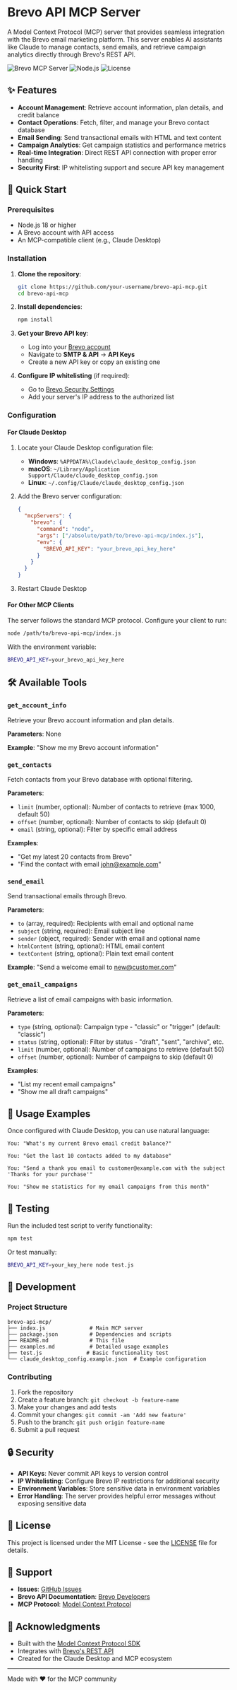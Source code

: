 # Brevo API MCP Server

A Model Context Protocol (MCP) server that provides seamless integration with the Brevo email marketing platform. This server enables AI assistants like Claude to manage contacts, send emails, and retrieve campaign analytics directly through Brevo's REST API.

![Brevo MCP Server](https://img.shields.io/badge/MCP-Compatible-blue) ![Node.js](https://img.shields.io/badge/Node.js-18+-green) ![License](https://img.shields.io/badge/License-MIT-yellow)

## ✨ Features

- **Account Management**: Retrieve account information, plan details, and credit balance
- **Contact Operations**: Fetch, filter, and manage your Brevo contact database  
- **Email Sending**: Send transactional emails with HTML and text content
- **Campaign Analytics**: Get campaign statistics and performance metrics
- **Real-time Integration**: Direct REST API connection with proper error handling
- **Security First**: IP whitelisting support and secure API key management

## 🚀 Quick Start

### Prerequisites

- Node.js 18 or higher
- A Brevo account with API access
- An MCP-compatible client (e.g., Claude Desktop)

### Installation

1. **Clone the repository**:
   ```bash
   git clone https://github.com/your-username/brevo-api-mcp.git
   cd brevo-api-mcp
   ```

2. **Install dependencies**:
   ```bash
   npm install
   ```

3. **Get your Brevo API key**:
   - Log into your [Brevo account](https://app.brevo.com)
   - Navigate to **SMTP & API** → **API Keys**
   - Create a new API key or copy an existing one

4. **Configure IP whitelisting** (if required):
   - Go to [Brevo Security Settings](https://app.brevo.com/security/authorised_ips)
   - Add your server's IP address to the authorized list

### Configuration

#### For Claude Desktop

1. Locate your Claude Desktop configuration file:
   - **Windows**: `%APPDATA%\Claude\claude_desktop_config.json`
   - **macOS**: `~/Library/Application Support/Claude/claude_desktop_config.json` 
   - **Linux**: `~/.config/Claude/claude_desktop_config.json`

2. Add the Brevo server configuration:
   ```json
   {
     "mcpServers": {
       "brevo": {
         "command": "node",
         "args": ["/absolute/path/to/brevo-api-mcp/index.js"],
         "env": {
           "BREVO_API_KEY": "your_brevo_api_key_here"
         }
       }
     }
   }
   ```

3. Restart Claude Desktop

#### For Other MCP Clients

The server follows the standard MCP protocol. Configure your client to run:
```bash
node /path/to/brevo-api-mcp/index.js
```

With the environment variable:
```bash
BREVO_API_KEY=your_brevo_api_key_here
```

## 🛠️ Available Tools

### `get_account_info`
Retrieve your Brevo account information and plan details.

**Parameters**: None

**Example**: "Show me my Brevo account information"

### `get_contacts`
Fetch contacts from your Brevo database with optional filtering.

**Parameters**:
- `limit` (number, optional): Number of contacts to retrieve (max 1000, default 50)
- `offset` (number, optional): Number of contacts to skip (default 0)
- `email` (string, optional): Filter by specific email address

**Examples**: 
- "Get my latest 20 contacts from Brevo"
- "Find the contact with email john@example.com"

### `send_email`
Send transactional emails through Brevo.

**Parameters**:
- `to` (array, required): Recipients with email and optional name
- `subject` (string, required): Email subject line
- `sender` (object, required): Sender with email and optional name
- `htmlContent` (string, optional): HTML email content
- `textContent` (string, optional): Plain text email content

**Example**: "Send a welcome email to new@customer.com"

### `get_email_campaigns`
Retrieve a list of email campaigns with basic information.

**Parameters**:
- `type` (string, optional): Campaign type - "classic" or "trigger" (default: "classic")
- `status` (string, optional): Filter by status - "draft", "sent", "archive", etc.
- `limit` (number, optional): Number of campaigns to retrieve (default 50)
- `offset` (number, optional): Number of campaigns to skip (default 0)

**Examples**:
- "List my recent email campaigns"
- "Show me all draft campaigns"

## 💬 Usage Examples

Once configured with Claude Desktop, you can use natural language:

```
You: "What's my current Brevo email credit balance?"

You: "Get the last 10 contacts added to my database"

You: "Send a thank you email to customer@example.com with the subject 'Thanks for your purchase'"

You: "Show me statistics for my email campaigns from this month"
```

## 🧪 Testing

Run the included test script to verify functionality:

```bash
npm test
```

Or test manually:
```bash
BREVO_API_KEY=your_key_here node test.js
```

## 🔧 Development

### Project Structure
```
brevo-api-mcp/
├── index.js              # Main MCP server
├── package.json          # Dependencies and scripts
├── README.md             # This file
├── examples.md           # Detailed usage examples
├── test.js              # Basic functionality test
└── claude_desktop_config.example.json  # Example configuration
```

### Contributing

1. Fork the repository
2. Create a feature branch: `git checkout -b feature-name`
3. Make your changes and add tests
4. Commit your changes: `git commit -am 'Add new feature'`
5. Push to the branch: `git push origin feature-name`
6. Submit a pull request

## 🔒 Security

- **API Keys**: Never commit API keys to version control
- **IP Whitelisting**: Configure Brevo IP restrictions for additional security
- **Environment Variables**: Store sensitive data in environment variables
- **Error Handling**: The server provides helpful error messages without exposing sensitive data

## 📝 License

This project is licensed under the MIT License - see the [LICENSE](LICENSE) file for details.

## 🤝 Support

- **Issues**: [GitHub Issues](https://github.com/your-username/brevo-api-mcp/issues)
- **Brevo API Documentation**: [Brevo Developers](https://developers.brevo.com/)
- **MCP Protocol**: [Model Context Protocol](https://modelcontextprotocol.io/)

## 🙏 Acknowledgments

- Built with the [Model Context Protocol SDK](https://github.com/modelcontextprotocol/sdk)
- Integrates with [Brevo's REST API](https://developers.brevo.com/reference/getting-started)
- Created for the Claude Desktop and MCP ecosystem

---

Made with ❤️ for the MCP community